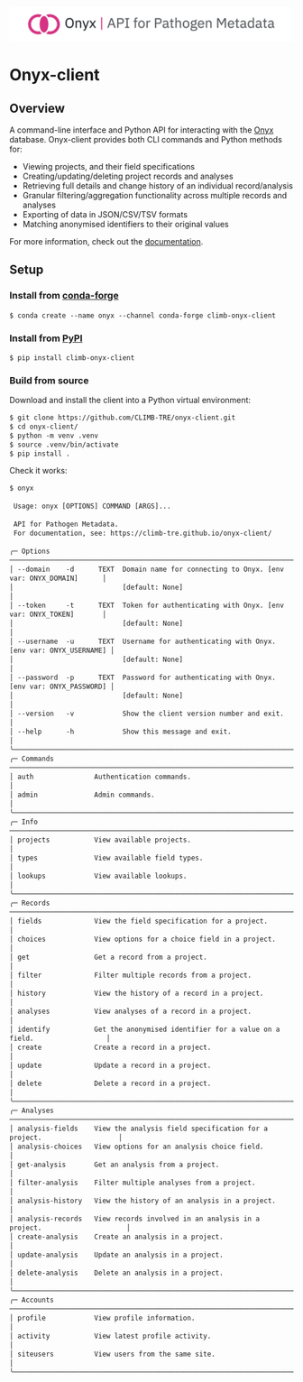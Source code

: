 ![Onyx Banner Image](images/onyx.png)

# Onyx-client

## Overview

A command-line interface and Python API for interacting with the [Onyx](https://github.com/CLIMB-TRE/onyx) database. Onyx-client provides both CLI commands and Python methods for:

- Viewing projects, and their field specifications
- Creating/updating/deleting project records and analyses
- Retrieving full details and change history of an individual record/analysis
- Granular filtering/aggregation functionality across multiple records and analyses
- Exporting of data in JSON/CSV/TSV formats
- Matching anonymised identifiers to their original values

For more information, check out the [documentation](https://climb-tre.github.io/onyx-client/).

## Setup

### Install from [conda-forge](https://anaconda.org/conda-forge/climb-onyx-client)

```
$ conda create --name onyx --channel conda-forge climb-onyx-client
```

### Install from [PyPI](https://pypi.org/project/climb-onyx-client/)

```
$ pip install climb-onyx-client
```

### Build from source

Download and install the client into a Python virtual environment:

```
$ git clone https://github.com/CLIMB-TRE/onyx-client.git
$ cd onyx-client/
$ python -m venv .venv
$ source .venv/bin/activate
$ pip install .
```

Check it works:

```
$ onyx
                                                                                             
 Usage: onyx [OPTIONS] COMMAND [ARGS]...                                                     
                                                                                             
 API for Pathogen Metadata.                                                                  
 For documentation, see: https://climb-tre.github.io/onyx-client/                            
                                                                                             
╭─ Options ─────────────────────────────────────────────────────────────────────────────────╮
│ --domain    -d      TEXT  Domain name for connecting to Onyx. [env var: ONYX_DOMAIN]      │
│                           [default: None]                                                 │
│ --token     -t      TEXT  Token for authenticating with Onyx. [env var: ONYX_TOKEN]       │
│                           [default: None]                                                 │
│ --username  -u      TEXT  Username for authenticating with Onyx. [env var: ONYX_USERNAME] │
│                           [default: None]                                                 │
│ --password  -p      TEXT  Password for authenticating with Onyx. [env var: ONYX_PASSWORD] │
│                           [default: None]                                                 │
│ --version   -v            Show the client version number and exit.                        │
│ --help      -h            Show this message and exit.                                     │
╰───────────────────────────────────────────────────────────────────────────────────────────╯
╭─ Commands ────────────────────────────────────────────────────────────────────────────────╮
│ auth               Authentication commands.                                               │
│ admin              Admin commands.                                                        │
╰───────────────────────────────────────────────────────────────────────────────────────────╯
╭─ Info ────────────────────────────────────────────────────────────────────────────────────╮
│ projects           View available projects.                                               │
│ types              View available field types.                                            │
│ lookups            View available lookups.                                                │
╰───────────────────────────────────────────────────────────────────────────────────────────╯
╭─ Records ─────────────────────────────────────────────────────────────────────────────────╮
│ fields             View the field specification for a project.                            │
│ choices            View options for a choice field in a project.                          │
│ get                Get a record from a project.                                           │
│ filter             Filter multiple records from a project.                                │
│ history            View the history of a record in a project.                             │
│ analyses           View analyses of a record in a project.                                │
│ identify           Get the anonymised identifier for a value on a field.                  │
│ create             Create a record in a project.                                          │
│ update             Update a record in a project.                                          │
│ delete             Delete a record in a project.                                          │
╰───────────────────────────────────────────────────────────────────────────────────────────╯
╭─ Analyses ────────────────────────────────────────────────────────────────────────────────╮
│ analysis-fields    View the analysis field specification for a project.                   │
│ analysis-choices   View options for an analysis choice field.                             │
│ get-analysis       Get an analysis from a project.                                        │
│ filter-analysis    Filter multiple analyses from a project.                               │
│ analysis-history   View the history of an analysis in a project.                          │
│ analysis-records   View records involved in an analysis in a project.                     │
│ create-analysis    Create an analysis in a project.                                       │
│ update-analysis    Update an analysis in a project.                                       │
│ delete-analysis    Delete an analysis in a project.                                       │
╰───────────────────────────────────────────────────────────────────────────────────────────╯
╭─ Accounts ────────────────────────────────────────────────────────────────────────────────╮
│ profile            View profile information.                                              │
│ activity           View latest profile activity.                                          │
│ siteusers          View users from the same site.                                         │
╰───────────────────────────────────────────────────────────────────────────────────────────╯
```

